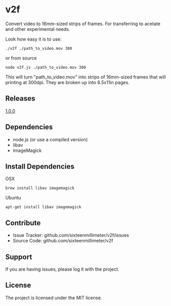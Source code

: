 v2f
========

Convert video to 16mm-sized strips of frames. For transferring to acetate and other experimental needs.

Look how easy it is to use:

    ./v2f ./path_to_video.mov 300

or from source

	node v2f.js ./path_to_video.mov 300

This will turn "path_to_video.mov" into strips of 16mm-sized frames that will printing at 300dpi. They are broken up into 8.5x11in pages.

Releases
--------

[1.0.0](https://github.com/sixteenmillimeter/v2f/releases/tag/1.0.0)


Dependencies
------------

- node.js (or use a compiled version)
- libav
- ImageMagick

Install Dependencies
--------------------

OSX

	brew install libav imagemagick

Ubuntu

	apt-get install libav imagemagick

Contribute
----------

- Issue Tracker: github.com/sixteenmillimeter/v2f/issues
- Source Code: github.com/sixteenmillimeter/v2f

Support
-------

If you are having issues, please log it with the project.

License
-------

The project is licensed under the MIT license.
